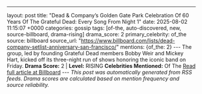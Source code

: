 ---
layout: post
title: "Dead & Company’s Golden Gate Park Celebration Of 60 Years Of The Grateful Dead: Every Song From Night 1"
date: 2025-08-02 11:15:07 +0000
categories: gossip
tags: [of-the, auto-discovered, new, source-billboard, drama-rising]
drama_score: 2
primary_celebrity: of_the
source: billboard
source_url: "https://www.billboard.com/lists/dead-company-setlist-anniversary-san-francisco/"
mentions: {of_the: 2} --- The group, led by founding Grateful Dead members Bobby Weir and Mickey Hart, kicked off its three-night run of shows honoring the iconic band on Friday. **Drama Score:** 2 | **Level:** RISING **Celebrities Mentioned:** Of The [Read full article at Billboard](https://www.billboard.com/lists/dead-company-setlist-anniversary-san-francisco/) --- *This post was automatically generated from RSS feeds. Drama scores are calculated based on mention frequency and source reliability.*